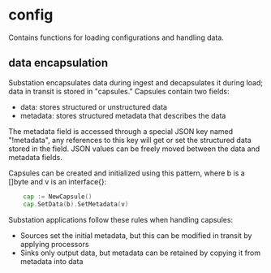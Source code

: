 # config

Contains functions for loading configurations and handling data. 

## data encapsulation

Substation encapsulates data during ingest and decapsulates it during load; data in transit is stored in "capsules." Capsules contain two fields:
* data: stores structured or unstructured data
* metadata: stores structured metadata that describes the data

The metadata field is accessed through a special JSON key named "!metadata", any references to this key will get or set the structured data stored in the field. JSON values can be freely moved between the data and metadata fields.

Capsules can be created and initialized using this pattern, where b is a []byte and v is an interface{}:

```go
	cap := NewCapsule()
	cap.SetData(b).SetMetadata(v)
```

Substation applications follow these rules when handling capsules:
* Sources set the initial metadata, but this can be modified in transit by applying processors
* Sinks only output data, but metadata can be retained by copying it from metadata into data
